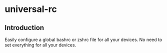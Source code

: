 # universal-rc

## Introduction

Easily configure a global bashrc or zshrc file for all your devices. No need to set everything for all your devices.

